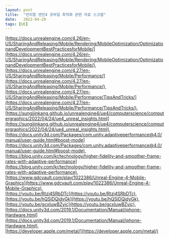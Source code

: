 ```yaml
---
layout: post
title:  "언리얼 엔진4 모바일 최적화 관련 자료 스크랩"
date:   2022-04-29
tags: [UE]
---
```


[https://docs.unrealengine.com/4.26/en-US/SharingAndReleasing/Mobile/Rendering/MobileOptimization/OptimizationandDevelopmentBestPracticesforMobile/](https://docs.unrealengine.com/4.26/en-US/SharingAndReleasing/Mobile/Rendering/MobileOptimization/OptimizationandDevelopmentBestPracticesforMobile/),            
[https://docs.unrealengine.com/4.27/en-US/SharingAndReleasing/Mobile/Performance/](https://docs.unrealengine.com/4.27/en-US/SharingAndReleasing/Mobile/Performance/),          
[https://docs.unrealengine.com/4.27/en-US/SharingAndReleasing/Mobile/Performance/TipsAndTricks/](https://docs.unrealengine.com/4.27/en-US/SharingAndReleasing/Mobile/Performance/TipsAndTricks/),               
[https://sungjjinkang.github.io/unrealengine4/ue4/computerscience/computergraphics/2022/04/24/ue4_unreal_insights.html](https://sungjjinkang.github.io/unrealengine4/ue4/computerscience/computergraphics/2022/04/24/ue4_unreal_insights.html),                  
[https://docs.unity3d.com/Packages/com.unity.adaptiveperformance@4.0/manual/user-guide.html#boost-mode](https://docs.unity3d.com/Packages/com.unity.adaptiveperformance@4.0/manual/user-guide.html#boost-mode),          
[https://blog.unity.com/kr/technology/higher-fidelity-and-smoother-frame-rates-with-adaptive-performance](https://blog.unity.com/kr/technology/higher-fidelity-and-smoother-frame-rates-with-adaptive-performance),             
[https://www.gdcvault.com/play/1022386/Unreal-Engine-4-Mobile-Graphics](https://www.gdcvault.com/play/1022386/Unreal-Engine-4-Mobile-Graphics),            
[https://youtu.be/Rtzi4SRbDTc](https://youtu.be/Rtzi4SRbDTc),          
[https://youtu.be/hQSiDQidyGk](https://youtu.be/hQSiDQidyGk),           
[https://youtu.be/gcxIuwBZyic](https://youtu.be/gcxIuwBZyic),        
[https://docs.unity3d.com/2019.1/Documentation/Manual/iphone-Hardware.html](https://docs.unity3d.com/2019.1/Documentation/Manual/iphone-Hardware.html),         
[https://developer.apple.com/metal/](https://developer.apple.com/metal/)           